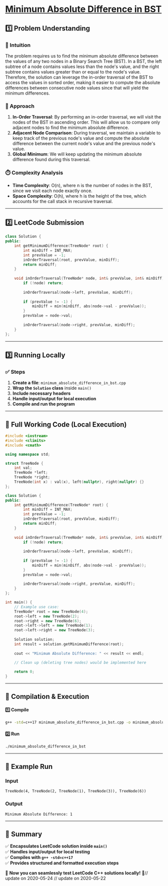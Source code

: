 # **[Minimum Absolute Difference in BST](https://leetcode.com/problems/minimum-absolute-difference-in-bst/description/)**  

## **1️⃣ Problem Understanding**  
### **📌 Intuition**  
The problem requires us to find the minimum absolute difference between the values of any two nodes in a Binary Search Tree (BST). In a BST, the left subtree of a node contains values less than the node's value, and the right subtree contains values greater than or equal to the node's value. Therefore, the solution can leverage the in-order traversal of the BST to access the values in sorted order, making it easier to compute the absolute differences between consecutive node values since that will yield the minimum differences.

### **🚀 Approach**  
1. **In-Order Traversal**: By performing an in-order traversal, we will visit the nodes of the BST in ascending order. This will allow us to compare only adjacent nodes to find the minimum absolute difference.
2. **Adjacent Node Comparison**: During traversal, we maintain a variable to keep track of the previous node's value and compute the absolute difference between the current node's value and the previous node's value.
3. **Global Minimum**: We will keep updating the minimum absolute difference found during this traversal. 

### **⏱️ Complexity Analysis**  
- **Time Complexity**: O(n), where n is the number of nodes in the BST, since we visit each node exactly once.  
- **Space Complexity**: O(h), where h is the height of the tree, which accounts for the call stack in recursive traversal.

---  

## **2️⃣ LeetCode Submission**  
```cpp
class Solution {
public:
    int getMinimumDifference(TreeNode* root) {
        int minDiff = INT_MAX;
        int prevValue = -1;
        inOrderTraversal(root, prevValue, minDiff);
        return minDiff;
    }
    
    void inOrderTraversal(TreeNode* node, int& prevValue, int& minDiff) {
        if (!node) return;
        
        inOrderTraversal(node->left, prevValue, minDiff);
        
        if (prevValue != -1) {
            minDiff = min(minDiff, abs(node->val - prevValue));
        }
        prevValue = node->val;
        
        inOrderTraversal(node->right, prevValue, minDiff);
    }
};  
```  

---  

## **3️⃣ Running Locally**  
### **✅ Steps**  
1. **Create a file**: `minimum_absolute_difference_in_bst.cpp`  
2. **Wrap the `Solution` class** inside `main()`  
3. **Include necessary headers**  
4. **Handle input/output for local execution**  
5. **Compile and run the program**  

---  

## **📝 Full Working Code (Local Execution)**  
```cpp
#include <iostream>
#include <climits>
#include <cmath>

using namespace std;

struct TreeNode {
    int val;
    TreeNode *left;
    TreeNode *right;
    TreeNode(int x) : val(x), left(nullptr), right(nullptr) {}
};

class Solution {
public:
    int getMinimumDifference(TreeNode* root) {
        int minDiff = INT_MAX;
        int prevValue = -1;
        inOrderTraversal(root, prevValue, minDiff);
        return minDiff;
    }
    
    void inOrderTraversal(TreeNode* node, int& prevValue, int& minDiff) {
        if (!node) return;
        
        inOrderTraversal(node->left, prevValue, minDiff);
        
        if (prevValue != -1) {
            minDiff = min(minDiff, abs(node->val - prevValue));
        }
        prevValue = node->val;
        
        inOrderTraversal(node->right, prevValue, minDiff);
    }
};

int main() {
    // Example use case:
    TreeNode* root = new TreeNode(4);
    root->left = new TreeNode(2);
    root->right = new TreeNode(6);
    root->left->left = new TreeNode(1);
    root->left->right = new TreeNode(3);
    
    Solution solution;
    int result = solution.getMinimumDifference(root);
    
    cout << "Minimum Absolute Difference: " << result << endl;

    // Clean up (deleting tree nodes) would be implemented here
    
    return 0;
}
```  

---  

## **🔧 Compilation & Execution**  
#### **1️⃣ Compile**  
```bash
g++ -std=c++17 minimum_absolute_difference_in_bst.cpp -o minimum_absolute_difference_in_bst
```  

#### **2️⃣ Run**  
```bash
./minimum_absolute_difference_in_bst
```  

---  

## **🎯 Example Run**  
### **Input**  
```
TreeNode(4, TreeNode(2, TreeNode(1), TreeNode(3)), TreeNode(6))
```  
### **Output**  
```
Minimum Absolute Difference: 1
```  

---  

## **📌 Summary**  
✅ **Encapsulates LeetCode solution inside `main()`**  
✅ **Handles input/output for local testing**  
✅ **Compiles with `g++ -std=c++17`**  
✅ **Provides structured and formatted execution steps**  

🚀 **Now you can seamlessly test LeetCode C++ solutions locally!** 🚀// update on 2020-05-24
// update on 2020-05-22
